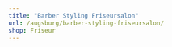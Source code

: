 ```yaml
---
title: "Barber Styling Friseursalon"
url: /augsburg/barber-styling-friseursalon/
shop: Friseur
---
```

